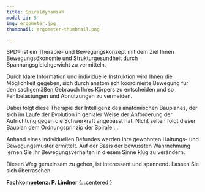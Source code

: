 ```yaml
---
title: Spiraldynamik®
modal-id: 5
img: ergometer.jpg
thumbnail: ergometer-thumbnail.png

---
```


SPD® ist ein Therapie- und Bewegungskonzept mit dem Ziel Ihnen Bewegungsökonomie und Strukturgesundheit durch Spannungsgleichgewicht zu vermitteln.

Durch  klare Information und individuelle Instruktion wird Ihnen die Möglichkeit gegeben, sich durch anatomisch koordinierte Bewegung für den sachgemäßen Gebrauch Ihres Körpers zu entscheiden und so Fehlbelastungen und Abnützungen zu vermeiden.

Dabei folgt diese Therapie der Intelligenz des anatomischen Bauplanes, der sich im Laufe der Evolution in genialer Weise der Anforderung der Aufrichtung gegen die Schwerkraft angepasst hat. Nicht selten folgt dieser Bauplan dem Ordnungsprinzip der Spirale …

Anhand eines individuellen Befundes werden Ihre gewohnten Haltungs- und Bewegungsmuster ermittelt. Auf der Basis der bewussten Wahrnehmung lernen Sie  Ihr  Bewegungsverhalten in diesem Sinne klug zu verändern.

Diesen Weg gemeinsam zu gehen, ist interessant und spannend. Lassen Sie sich überraschen.

**Fachkompetenz: P. Lindner**
{: .centered }
